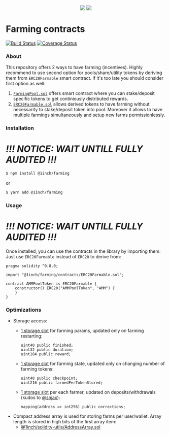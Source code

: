 <div align="center">
    <img src="https://github.com/1inch/farming/blob/master/.github/1inch_github_b.png#gh-light-mode-only">
    <img src="https://github.com/1inch/farming/blob/master/.github/1inch_github_w.png#gh-dark-mode-only">
</div>

# Farming contracts

[![Build Status](https://github.com/1inch/farming/workflows/CI/badge.svg)](https://github.com/1inch/farming/actions)
[![Coverage Status](https://coveralls.io/repos/github/1inch/farming/badge.svg?branch=master)](https://coveralls.io/github/1inch/farming?branch=master)

### About

This repository offers 2 ways to have farming (incentives). Highly recommend to use second option for pools/share/utility tokens by deriving them from `ERC20Farmable` smart contract. If it's too late you should consider first option as well:

1. [`FarmingPool.sol`](https://github.com/1inch/farming/blob/master/contracts/FarmingPool.sol) offers smart contract where you can stake/deposit specific tokens to get continiously distributed rewards.
2. [`ERC20Farmable.sol`](https://github.com/1inch/farming/blob/master/contracts/ERC20Farmable.sol) allows derived tokens to have farming without necessarity to stake/deposit token into pool. Moreover it allows to have multiple farmings simultaneously and setup new farms permissionlessly.

### Installation

# _**!!! NOTICE: WAIT UNTILL FULLY AUDITED !!!**_

```sh
$ npm install @1inch/farming
```

or

```sh
$ yarn add @1inch/farming
```

### Usage

# _**!!! NOTICE: WAIT UNTILL FULLY AUDITED !!!**_

Once installed, you can use the contracts in the library by importing them. Just use `ERC20Farmable` instead of `ERC20` to derive from:

```solidity
pragma solidity ^0.8.0;

import "@1inch/farming/contracts/ERC20Farmable.sol";

contract AMMPoolToken is ERC20Farmable {
    constructor() ERC20("AMMPoolToken", "AMM") {
    }
}
```

### Optimizations

- Storage access:
    - [1 storage slot](https://github.com/1inch/farming/blob/master/contracts/accounting/FarmAccounting.sol#L9-L11) for farming params, updated only on farming restarting:
        ```solidity
        uint40 public finished;
        uint32 public duration;
        uint184 public reward;
        ```
    - [1 storage slot](https://github.com/1inch/farming/blob/master/contracts/accounting/UserAccounting.sol#L7-L8) for farming state, updated only on changing number of farming tokens:
        ```solidity
        uint40 public checkpoint;
        uint216 public farmedPerTokenStored;
        ```
    - [1 storage slot](https://github.com/1inch/farming/blob/master/contracts/accounting/UserAccounting.sol#L9) per each farmer, updated on deposits/withdrawals (kudos to [@snjax](https://github.com/snjax)):

        ```solidity
        mapping(address => int256) public corrections;
        ```
- Compact address array is used for storing farms per user/wallet. Array length is stored in high bits of the first array item:
    - [@1inch/solidity-utils/AddressArray.sol](https://github.com/1inch/solidity-utils/blob/master/contracts/libraries/AddressArray.sol)
